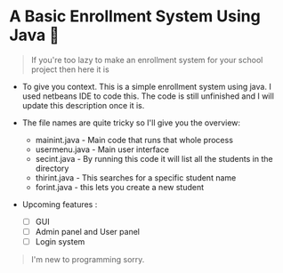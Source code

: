 # A Basic Enrollment System Using Java :gift_heart:

> If you're too lazy to make an enrollment system for your school project then here it is

- To give you context. This is a simple enrollment system using java.
 I used netbeans IDE to code this. The code is still unfinished and
 I will update this description once it is.
 
- The file names are quite tricky so I'll give you the overview:
  - mainint.java - Main code that runs that whole process
  - usermenu.java - Main user interface
  - secint.java - By running this code it will list all the students in the directory
  - thirint.java - This searches for a specific student name
  - forint.java - this lets you create a new student

- Upcoming features :
  - [ ] GUI
  - [ ] Admin panel and User panel
  - [ ] Login system

> I'm new to programming sorry.




